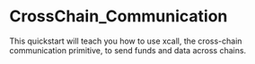# CrossChain_Communication

This quickstart will teach you how to use xcall, the cross-chain communication primitive, to send funds and data across chains.
